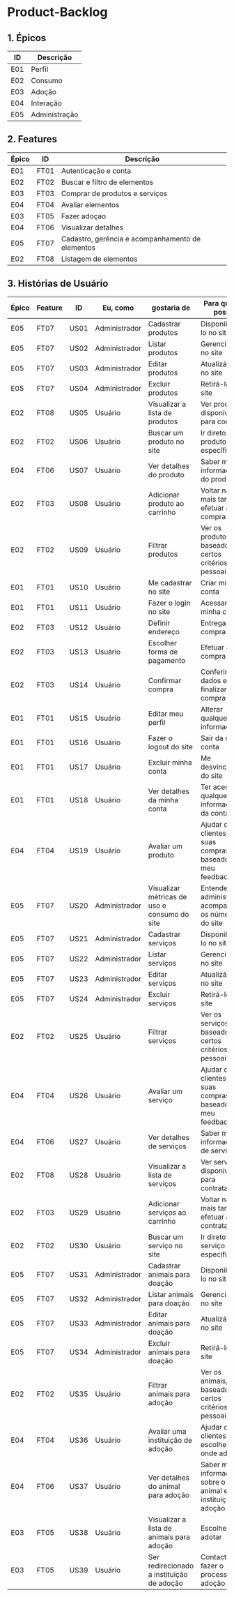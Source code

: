 # Product-Backlog

## 1. Épicos

| ID | Descrição| 
|---|---|
| E01 | Perfil |
| E02 | Consumo |
| E03 | Adoção |
| E04 | Interação |
| E05 | Administração |


## 2. Features

| Épico | ID | Descrição|
|---|---|---|
| E01 | FT01 | Autenticação e conta |
| E02 | FT02 | Buscar e filtro de elementos |
| E03 | FT03 | Comprar de produtos e serviços |
| E04 | FT04 | Avaliar elementos |
| E03 | FT05 | Fazer adoçao |
| E04 | FT06 | Visualizar detalhes |
| E05 | FT07 | Cadastro, gerência e acompanhamento de elementos |
| E02 | FT08 | Listagem de elementos |


## 3. Histórias de Usuário

| Épico | Feature | ID | Eu, como | gostaria de | Para que eu possa | Story Points
|---|---|---|---|---|---|---|
| E05 | FT07 | US01 | Administrador | Cadastrar produtos | Disponibilizá-lo no site | 3 |
| E05 | FT07 | US02 | Administrador | Listar produtos | Gerenciá-lo no site | 3 |
| E05 | FT07 | US03 | Administrador | Editar produtos | Atualizá-lo no site | 3 |
| E05 | FT07 | US04 | Administrador | Excluir produtos | Retirá-lo no site | 3 |
| E02 | FT08 | US05 | Usuário | Visualizar a lista de produtos | Ver produtos disponíveis para compra | 2 |
| E02 | FT02 | US06 | Usuário | Buscar um produto no site | Ir direto a um produto específico | 3 |
| E04 | FT06 | US07 | Usuário | Ver detalhes do produto | Saber mais informações do produto | 3 |
| E02 | FT03 | US08 | Usuário | Adicionar produto ao carrinho | Voltar na lista mais tarde e efetuar a compra | 5 |
| E02 | FT02 | US09 | Usuário | Filtrar produtos | Ver os produtos, baseado em certos critérios pessoais | 3 |
| E01 | FT01 | US10 | Usuário | Me cadastrar no site | Criar minha conta | 3 |
| E01 | FT01 | US11 | Usuário | Fazer o login no site | Acessar minha conta | 3 |
| E02 | FT03 | US12 | Usuário | Definir endereço | Entrega da compra | 2 |
| E02 | FT03 | US13 | Usuário | Escolher forma de pagamento | Efetuar a compra | 8 |
| E02 | FT03 | US14 | Usuário | Confirmar compra | Conferir os dados e finalizar compra | 2 |
| E01 | FT01 | US15 | Usuário | Editar meu perfil | Alterar qualquer informação | 5 |
| E01 | FT01 | US16 | Usuário | Fazer o logout do site | Sair da minha conta | 1 |
| E01 | FT01 | US17 | Usuário | Excluir minha conta | Me desvincular do site | 2 |
| E01 | FT01 | US18 | Usuário | Ver detalhes da minha conta | Ter acesso a qualquer informação da conta | 2 |
| E04 | FT04 | US19 | Usuário | Avaliar um produto | Ajudar outros clientes em suas compras, baseado no meu feedback | 2 |
| E05 | FT07 | US20 | Administrador | Visualizar métricas de uso e consumo do site | Entender, administrar e acompanhar os números do site |
| E05 | FT07 | US21 | Administrador | Cadastrar serviços | Disponibilizá-lo no site |
| E05 | FT07 | US22 | Administrador | Listar serviços | Gerenciá-lo no site |
| E05 | FT07 | US23 | Administrador | Editar serviços | Atualizá-lo no site |
| E05 | FT07 | US24 | Administrador | Excluir serviços | Retirá-lo no site |
| E02 | FT02 | US25 | Usuário | Filtrar serviços | Ver os serviços, baseado em certos critérios pessoais |
| E04 | FT04 | US26 | Usuário | Avaliar um serviço | Ajudar outros clientes em suas compras, baseado no meu feedback |
| E04 | FT06 | US27 | Usuário | Ver detalhes de serviços | Saber mais informações de serviços |
| E02 | FT08 | US28 | Usuário | Visualizar a lista de serviços | Ver serviços disponíveis para contratação | 
| E02 | FT03 | US29 | Usuário | Adicionar serviços ao carrinho | Voltar na lista mais tarde e efetuar a contratação |
| E02 | FT02 | US30 | Usuário | Buscar um serviço no site | Ir direto a um serviço específico |
| E05 | FT07 | US31 | Administrador | Cadastrar animais para doação | Disponibilizá-lo no site |
| E05 | FT07 | US32 | Administrador | Listar animais para doação | Gerenciá-lo no site |
| E05 | FT07 | US33 | Administrador | Editar animais para doação | Atualizá-lo no site |
| E05 | FT07 | US34 | Administrador | Excluir animais para doação | Retirá-lo no site |
| E02 | FT02 | US35 | Usuário | Filtrar animais para adoção | Ver os animais, baseado em certos critérios pessoais |
| E04 | FT04 | US36 | Usuário | Avaliar uma instituição de adoção | Ajudar outros clientes a escolher onde adotar |
| E04 | FT06 | US37 | Usuário | Ver detalhes do animal para adoção | Saber mais informações sobre o animal e sua instituição de adoção |
| E03 | FT05 | US38 | Usuário | Visualizar a lista de animais para adoção | Escolher qual adotar |
| E03 | FT05 | US39 | Usuário | Ser redirecionado a instituição de adoção | Contactar e fazer o processo de adoção |
